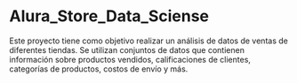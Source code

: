 # Alura_Store_Data_Sciense
Este proyecto tiene como objetivo realizar un análisis de datos de ventas de diferentes tiendas. Se utilizan conjuntos de datos que contienen información sobre productos vendidos, calificaciones de clientes, categorías de productos, costos de envío y más.
